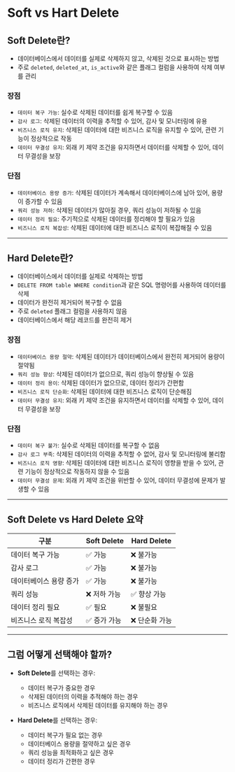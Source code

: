 # Soft vs Hart Delete

## Soft Delete란?
- 데이터베이스에서 데이터를 실제로 삭제하지 않고, 삭제된 것으로 표시하는 방법
- 주로 `deleted`, `deleted_at`, `is_active`와 같은 플래그 컬럼을 사용하여 삭제 여부를 관리

### 장점
- `데이터 복구 가능`: 실수로 삭제된 데이터를 쉽게 복구할 수 있음
- `감사 로그`: 삭제된 데이터의 이력을 추적할 수 있어, 감사 및 모니터링에 유용
- `비즈니스 로직 유지`: 삭제된 데이터에 대한 비즈니스 로직을 유지할 수 있어, 관련 기능이 정상적으로 작동
- `데이터 무결성 유지`: 외래 키 제약 조건을 유지하면서 데이터를 삭제할 수 있어, 데이터 무결성을 보장

### 단점
- `데이터베이스 용량 증가`: 삭제된 데이터가 계속해서 데이터베이스에 남아 있어, 용량이 증가할 수 있음
- `쿼리 성능 저하`: 삭제된 데이터가 많아질 경우, 쿼리 성능이 저하될 수 있음
- `데이터 정리 필요`: 주기적으로 삭제된 데이터를 정리해야 할 필요가 있음
- `비즈니스 로직 복잡성`: 삭제된 데이터에 대한 비즈니스 로직이 복잡해질 수 있음

---

## Hard Delete란?
- 데이터베이스에서 데이터를 실제로 삭제하는 방법
- `DELETE FROM table WHERE condition`과 같은 SQL 명령어를 사용하여 데이터를 삭제
- 데이터가 완전히 제거되어 복구할 수 없음
- 주로 `deleted` 플래그 컬럼을 사용하지 않음
- 데이터베이스에서 해당 레코드를 완전히 제거

### 장점
- `데이터베이스 용량 절약`: 삭제된 데이터가 데이터베이스에서 완전히 제거되어 용량이 절약됨
- `쿼리 성능 향상`: 삭제된 데이터가 없으므로, 쿼리 성능이 향상될 수 있음
- `데이터 정리 용이`: 삭제된 데이터가 없으므로, 데이터 정리가 간편함
- `비즈니스 로직 단순화`: 삭제된 데이터에 대한 비즈니스 로직이 단순해짐
- `데이터 무결성 유지`: 외래 키 제약 조건을 유지하면서 데이터를 삭제할 수 있어, 데이터 무결성을 보장

### 단점
- `데이터 복구 불가`: 실수로 삭제된 데이터를 복구할 수 없음
- `감사 로그 부족`: 삭제된 데이터의 이력을 추적할 수 없어, 감사 및 모니터링에 불리함
- `비즈니스 로직 영향`: 삭제된 데이터에 대한 비즈니스 로직이 영향을 받을 수 있어, 관련 기능이 정상적으로 작동하지 않을 수 있음
- `데이터 무결성 문제`: 외래 키 제약 조건을 위반할 수 있어, 데이터 무결성에 문제가 발생할 수 있음

---
## Soft Delete vs Hard Delete 요약
| 구분               | Soft Delete  | Hard Delete  |
|--------------------|--------------|--------------|
| 데이터 복구 가능     | ✅        가능  | ❌ 불가능        |
| 감사 로그            | ✅        가능  | ❌ 불가능        |
| 데이터베이스 용량 증가 | ✅        가능  | ❌ 불가능        |
| 쿼리 성능            | ❌ 저하 가능      | ✅ 향상 가능      |
| 데이터 정리 필요      | ✅        필요  | ❌ 불필요        |
| 비즈니스 로직 복잡성   | ✅        증가 가능 | ❌ 단순화 가능     |

---
## 그럼 어떻게 선택해야 할까?
- **Soft Delete**를 선택하는 경우:
  - 데이터 복구가 중요한 경우
  - 삭제된 데이터의 이력을 추적해야 하는 경우
  - 비즈니스 로직에서 삭제된 데이터를 유지해야 하는 경우

- **Hard Delete**를 선택하는 경우:
  - 데이터 복구가 필요 없는 경우
  - 데이터베이스 용량을 절약하고 싶은 경우
  - 쿼리 성능을 최적화하고 싶은 경우
  - 데이터 정리가 간편한 경우